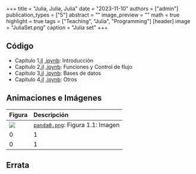 +++
title = "Julia, Julia, Julia"
date = "2023-11-10"
authors = ["admin"]
publication_types = ["5"]
abstract = ""
image_preview = ""
math = true
highlight = true
tags = ["Teaching", "Julia", "Programming"]
[header]
image = "JuliaSet.png"
caption = "Julia set"
+++

## Código

* Capítulo 1[.jl](https://alexrojas.netlify.com/code/Julia/JCap1.py) [.ipynb](https://alexrojas.netlify.com/code/Julia/JCap1.ipynb): Introducción 
* Capítulo 2[.jl](https://alexrojas.netlify.com/code/Julia/JCap2.py) [.ipynb](https://alexrojas.netlify.com/code/Julia/JCap2.ipynb): Funciones y Control de flujo 
* Capítulo 3[.jl](https://alexrojas.netlify.com/code/Julia/JCap3.py) [.ipynb](https://alexrojas.netlify.com/code/Julia/JCap3.ipynb): Bases de datos
* Capítulo 4[.jl](https://alexrojas.netlify.com/code/Julia/JCap4.py) [.ipynb](https://alexrojas.netlify.com/code/Julia/JCap4.ipynb): Otros

## Animaciones e Imágenes

Figura  | Descripción
:------ | :------
![](https://alexrojas.netlify.com/media/Julia/) | [`panda0.png`](https://alexrojas.netlify.com/media/Julia/): Figura 1.1: Imagen
0 | 1 
0 | 1


## Errata



